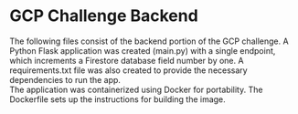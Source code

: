 # GCP Challenge Backend
The following files consist of the backend portion of the GCP challenge. A Python Flask application was created (main.py) with a single endpoint, which increments a Firestore database field number by one. A requirements.txt file was also created to provide the necessary dependencies to run the app.  
The application was containerized using Docker for portability. The Dockerfile sets up the instructions for building the image.  
